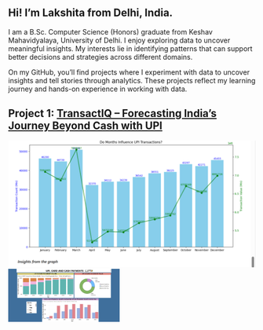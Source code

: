 ## **Hi! I’m Lakshita from Delhi, India.**

I am a B.Sc. Computer Science (Honors) graduate from Keshav Mahavidyalaya, University of Delhi. I enjoy exploring data to uncover meaningful insights. 
My interests lie in identifying patterns that can support better decisions and strategies across different domains.

On my GitHub, you’ll find projects where I experiment with data to uncover insights and tell stories through analytics. These projects reflect my learning journey and hands-on experience in working with data.

## Project 1: [TransactIQ – Forecasting India’s Journey Beyond Cash with UPI](https://github.com/lakshita-03/TransactIQ)


<img src="pic/upi1.png" alt="banner" widht="45%"><img src="pic/upi2.png" alt="banner" width="45%">
